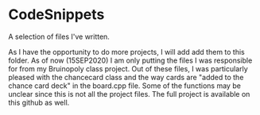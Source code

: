 # CodeSnippets
A selection of files I've written.


As I have the opportunity to do more projects, I will add add them to this folder. 
As of now (15SEP2020) I am only putting the files I was responsible for from my Bruinopoly class project. 
Out of these files, I was particularly pleased with the chancecard class and the way cards are "added to the chance card deck" in the board.cpp file. 
Some of the functions may be unclear since this is not all the project files.  The full project is available on this github as well. 

